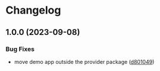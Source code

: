 # Changelog

## 1.0.0 (2023-09-08)


### Bug Fixes

* move demo app outside the provider package ([d801049](https://github.com/spotify/confidence-openfeature-provider-go/commit/d80104966f183201784a3cbc78259d2662c93109))
